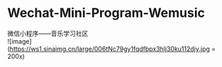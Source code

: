 # Wechat-Mini-Program-Wemusic
微信小程序——音乐学习社区<br>
![image](https://ws1.sinaimg.cn/large/006tNc79gy1fqdfbpx3hlj30ku112djy.jpg = 200x)

